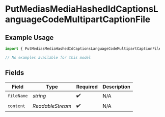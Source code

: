 # PutMediasMediaHashedIdCaptionsLanguageCodeMultipartCaptionFile

## Example Usage

```typescript
import { PutMediasMediaHashedIdCaptionsLanguageCodeMultipartCaptionFile } from "@wistia/wistia-api-client/models/operations";

// No examples available for this model
```

## Fields

| Field                        | Type                         | Required                     | Description                  |
| ---------------------------- | ---------------------------- | ---------------------------- | ---------------------------- |
| `fileName`                   | *string*                     | :heavy_check_mark:           | N/A                          |
| `content`                    | *ReadableStream<Uint8Array>* | :heavy_check_mark:           | N/A                          |